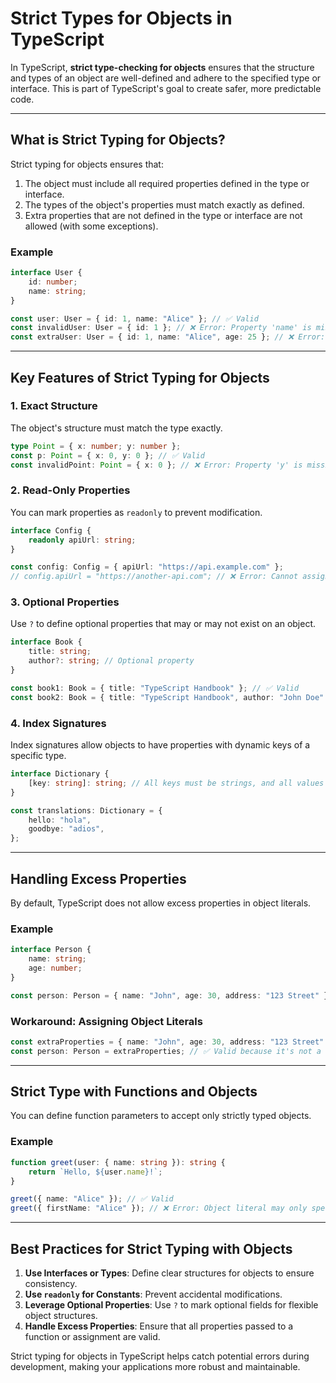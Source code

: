 
# Strict Types for Objects in TypeScript

In TypeScript, **strict type-checking for objects** ensures that the structure and types of an object are well-defined and adhere to the specified type or interface. This is part of TypeScript's goal to create safer, more predictable code.

---

## **What is Strict Typing for Objects?**

Strict typing for objects ensures that:
1. The object must include all required properties defined in the type or interface.
2. The types of the object's properties must match exactly as defined.
3. Extra properties that are not defined in the type or interface are not allowed (with some exceptions).

### **Example**
```typescript
interface User {
    id: number;
    name: string;
}

const user: User = { id: 1, name: "Alice" }; // ✅ Valid
const invalidUser: User = { id: 1 }; // ❌ Error: Property 'name' is missing
const extraUser: User = { id: 1, name: "Alice", age: 25 }; // ❌ Error: Object literal may only specify known properties
```

---

## **Key Features of Strict Typing for Objects**

### **1. Exact Structure**
The object's structure must match the type exactly.
```typescript
type Point = { x: number; y: number };
const p: Point = { x: 0, y: 0 }; // ✅ Valid
const invalidPoint: Point = { x: 0 }; // ❌ Error: Property 'y' is missing
```

### **2. Read-Only Properties**
You can mark properties as `readonly` to prevent modification.
```typescript
interface Config {
    readonly apiUrl: string;
}

const config: Config = { apiUrl: "https://api.example.com" };
// config.apiUrl = "https://another-api.com"; // ❌ Error: Cannot assign to 'apiUrl' because it is a read-only property
```

### **3. Optional Properties**
Use `?` to define optional properties that may or may not exist on an object.
```typescript
interface Book {
    title: string;
    author?: string; // Optional property
}

const book1: Book = { title: "TypeScript Handbook" }; // ✅ Valid
const book2: Book = { title: "TypeScript Handbook", author: "John Doe" }; // ✅ Valid
```

### **4. Index Signatures**
Index signatures allow objects to have properties with dynamic keys of a specific type.
```typescript
interface Dictionary {
    [key: string]: string; // All keys must be strings, and all values must be strings
}

const translations: Dictionary = {
    hello: "hola",
    goodbye: "adios",
};
```

---

## **Handling Excess Properties**

By default, TypeScript does not allow excess properties in object literals.

### **Example**
```typescript
interface Person {
    name: string;
    age: number;
}

const person: Person = { name: "John", age: 30, address: "123 Street" }; // ❌ Error: Object literal may only specify known properties
```

### **Workaround: Assigning Object Literals**
```typescript
const extraProperties = { name: "John", age: 30, address: "123 Street" };
const person: Person = extraProperties; // ✅ Valid because it's not a direct object literal
```

---

## **Strict Type with Functions and Objects**

You can define function parameters to accept only strictly typed objects.

### Example
```typescript
function greet(user: { name: string }): string {
    return `Hello, ${user.name}!`;
}

greet({ name: "Alice" }); // ✅ Valid
greet({ firstName: "Alice" }); // ❌ Error: Object literal may only specify known properties
```

---

## **Best Practices for Strict Typing with Objects**

1. **Use Interfaces or Types**: Define clear structures for objects to ensure consistency.
2. **Use `readonly` for Constants**: Prevent accidental modifications.
3. **Leverage Optional Properties**: Use `?` to mark optional fields for flexible object structures.
4. **Handle Excess Properties**: Ensure that all properties passed to a function or assignment are valid.

Strict typing for objects in TypeScript helps catch potential errors during development, making your applications more robust and maintainable.
